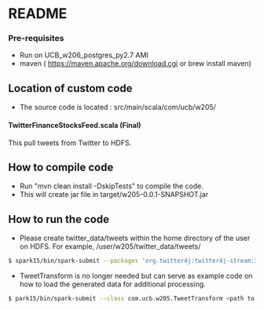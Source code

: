 # README

### Pre-requisites
- Run on UCB_w206_postgres_py2.7 AMI 
- maven ( https://maven.apache.org/download.cgi or brew install maven)
## Location of custom code 
- The source code is located : src/main/scala/com/ucb/w205/

#### TwitterFinanceStocksFeed.scala (Final)
This pull tweets from Twitter to HDFS.  


## How to compile code
- Run "mvn clean install -DskipTests" to compile the code. 
- This will create jar file in target/w205-0.0.1-SNAPSHOT.jar

## How to run the code

- Please create twitter_data/tweets within the home directory of the user on HDFS. For example, /user/w205/twitter_data/tweets/

```sh
$ spark15/bin/spark-submit --packages 'org.twitter4j:twitter4j-stream:3.0.4'  --class com.ucb.w205.TwitterFinanceStocksFeed <path to w205-0.0.1-SNAPSHOT.jar>  <consumer key> <consumer secret> <access token> <access token secret>  <path to stock ticker list>
```

- TweetTransform is no longer needed but can serve as example code on how to load the generated data for additional processing.

```sh
$ park15/bin/spark-submit --class com.ucb.w205.TweetTransform <path to w205-0.0.1-SNAPSHOT.jar>  'twitter_data/tweets/tweets*/part-*'
```

